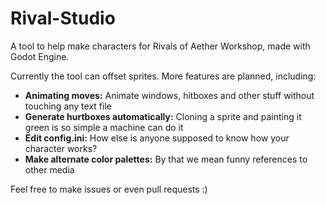 # Rival-Studio
A tool to help make characters for Rivals of Aether Workshop, made with Godot Engine.

Currently the tool can offset sprites. More features are planned, including:
- **Animating moves:** Animate windows, hitboxes and other stuff without touching any text file
- **Generate hurtboxes automatically:** Cloning a sprite and painting it green is so simple a machine can do it
- **Edit config.ini:** How else is anyone supposed to know how your character works?
- **Make alternate color palettes:** By that we mean funny references to other media

Feel free to make issues or even pull requests :)
